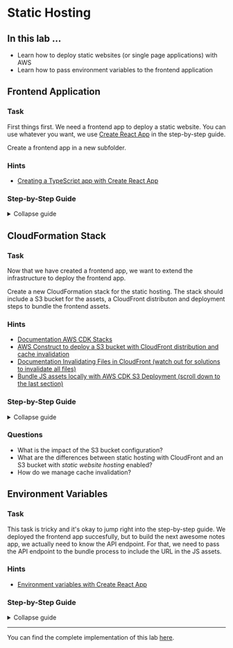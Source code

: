 # Static Hosting

## In this lab …

- Learn how to deploy static websites (or single page applications) with AWS
- Learn how to pass environment variables to the frontend application

## Frontend Application

### Task

First things first. We need a frontend app to deploy a static website. You can use whatever you want, we use [Create React App](https://github.com/facebook/create-react-app) in the step-by-step guide.

Create a frontend app in a new subfolder.

### Hints

- [Creating a TypeScript app with Create React App](https://create-react-app.dev/docs/getting-started/#creating-a-typescript-app)

### Step-by-Step Guide

<details>
<summary>Collapse guide</summary>

1. Run create-react-app to bootstrap a new CRA project:
   ```bash
   npx create-react-app frontend --template typescript
   ```
2. Pinpoint Jest version so we use the same version for the CDK project as well as for the frontend application:
   ```bash
   npm install jest@26.6.0 --save-dev
   ```
3. Feel free to go into the frontend folder and start the application:
   ```bash
   cd frontend
   npm start
   ```
   Go to http://localhost:3000 and enjoy the app!

</details>

## CloudFormation Stack

### Task

Now that we have created a frontend app, we want to extend the infrastructure to deploy the frontend app.

Create a new CloudFormation stack for the static hosting. The stack should include a S3 bucket for the assets, a CloudFront distributon and deployment steps to bundle the frontend assets.

### Hints

- [Documentation AWS CDK Stacks](https://docs.aws.amazon.com/cdk/latest/guide/stacks.html)
- [AWS Construct to deploy a S3 bucket with CloudFront distribution and cache invalidation](https://docs.aws.amazon.com/cdk/api/latest/docs/aws-s3-deployment-readme.html#cloudfront-invalidation)
- [Documentation Invalidating Files in CloudFront (watch out for solutions to invalidate all files)](https://docs.aws.amazon.com/AmazonCloudFront/latest/DeveloperGuide/Invalidation.html)
- [Bundle JS assets locally with AWS CDK S3 Deployment (scroll down to the last section)](https://aws.amazon.com/blogs/devops/building-apps-with-aws-cdk/)

### Step-by-Step Guide

<details>
<summary>Collapse guide</summary>

1. Install new dependencies (in the root directory of your project):
   ```bash
   npm install @aws-cdk/aws-s3-deployment @aws-cdk/aws-cloudfront-origins @aws-cdk/aws-cloudfront fs-extra
   npm install @types/fs-extra --save-dev
   ```
1. Go to the `lib` folder and create a new file:
   ```bash
   touch lib/notes-frontend-stack.ts
   ```
1. Add the following code to the new file:

   ```typescript
   import { execSync } from "child_process";
   import * as path from "path";
   import * as fs from "fs-extra";
   import * as cdk from "@aws-cdk/core";
   import * as s3 from "@aws-cdk/aws-s3";
   import * as cloudfront from "@aws-cdk/aws-cloudfront";
   import * as origins from "@aws-cdk/aws-cloudfront-origins";
   import * as s3deploy from "@aws-cdk/aws-s3-deployment";

   export class NotesFrontendStack extends cdk.Stack {
     constructor(scope: cdk.Construct, id: string, props?: cdk.StackProps) {
       super(scope, id, props);

       const bucket = new s3.Bucket(this, "NotesFrontend", {
         removalPolicy: cdk.RemovalPolicy.DESTROY,
         autoDeleteObjects: true,
       });

       const distribution = new cloudfront.Distribution(
         this,
         "NotesFrontendDistribution",
         {
           defaultBehavior: { origin: new origins.S3Origin(bucket) },
           defaultRootObject: "index.html",
         }
       );

       new s3deploy.BucketDeployment(this, "DeployWithInvalidation", {
         sources: [
           s3deploy.Source.asset(path.join(__dirname, "../frontend"), {
             bundling: {
               local: {
                 tryBundle(outputDir) {
                   try {
                     execSync("npm --version");
                   } catch {
                     return false;
                   }

                   execSync(`
                  npm --prefix ./frontend i && 
                  npm --prefix ./frontend run build
                `);
                   fs.copySync(
                     path.join(__dirname, "../frontend", "build"),
                     outputDir
                   );

                   return true;
                 },
               },
               image: cdk.DockerImage.fromRegistry("node:lts"),
               command: [],
             },
           }),
         ],
         destinationBucket: bucket,
         distribution,
         distributionPaths: ["/*"],
       });

       new cdk.CfnOutput(this, "URL", {
         value: `https://${distribution.distributionDomainName}`,
       });
     }
   }
   ```

1. Go to the file `bin/notes-api.ts` and add the following code:

   ```typescript
   #!/usr/bin/env node
   import "source-map-support/register";
   import * as cdk from "@aws-cdk/core";
   import { NotesApiStack } from "../lib/notes-api-stack";
   import { NotesFrontendStack } from "../lib/notes-frontend-stack";

   const app = new cdk.App();
   new NotesApiStack(app, "NotesApiStack");
   new NotesFrontendStack(app, "NotesFrontendStack");
   ```

1. Deploy the new CloudFormation stack:
   ```bash
   npx cdk deploy NotesFrontendStack
   ```

</details>

### Questions

- What is the impact of the S3 bucket configuration?
- What are the differences between static hosting with CloudFront and an S3 bucket with _static website hosting_ enabled?
- How do we manage cache invalidation?

## Environment Variables

### Task

This task is tricky and it's okay to jump right into the step-by-step guide. We deployed the frontend app succesfully, but to build the next awesome notes app, we actually need to know the API endpoint. For that, we need to pass the API endpoint to the bundle process to include the URL in the JS assets.

### Hints

- [Environment variables with Create React App](https://create-react-app.dev/docs/adding-custom-environment-variables/)

### Step-by-Step Guide

<details>
<summary>Collapse guide</summary>

1. Extend the CloudFormation stack (`lib/notes-frontend-stack.ts`):

   ```diff
    import { execSync } from 'child_process';
    import * as path from 'path';
    import * as fs from 'fs-extra';
    import * as cdk from "@aws-cdk/core";
    import * as s3 from '@aws-cdk/aws-s3';
    import * as cloudfront from '@aws-cdk/aws-cloudfront';
    import * as origins from '@aws-cdk/aws-cloudfront-origins';
    import * as s3deploy from '@aws-cdk/aws-s3-deployment';

   +interface Props extends cdk.StackProps {
   +  apiEndpoint: string;
   +}
   +
    export class NotesFrontendStack extends cdk.Stack {
   -  constructor(scope: cdk.Construct, id: string, props?: cdk.StackProps) {
   +  constructor(scope: cdk.Construct, id: string, props: Props) {
       super(scope, id, props);

       const bucket = new s3.Bucket(this, 'NotesFrontend', {
       removalPolicy: cdk.RemovalPolicy.DESTROY,
       autoDeleteObjects: true,
       });

       const distribution = new cloudfront.Distribution(this, 'NotesFrontendDistribution', {
       defaultBehavior: { origin: new origins.S3Origin(bucket) },
       defaultRootObject: 'index.html'
       });

       new s3deploy.BucketDeployment(this, 'DeployWithInvalidation', {
       sources: [
           s3deploy.Source.asset(path.join(__dirname, '../frontend'), {
           bundling: {
               local: {
               tryBundle(outputDir) {
                   try {
                   execSync('npm --version');
                   } catch {
                   return false
                   }

                   execSync(`
                   npm --prefix ./frontend i &&
   -                  npm --prefix ./frontend run build
   +                  REACT_APP_API_ENDPOINT=${props.apiEndpoint} npm --prefix ./frontend run build
                   `);
                   fs.copySync(path.join(__dirname, '../frontend', 'build'), outputDir);

                   return true;
               }
               },
               image: cdk.DockerImage.fromRegistry('node:lts'),
               command: [],
           }
           })
       ],
       destinationBucket: bucket,
       distribution,
       distributionPaths: ['/*'],
       });

       new cdk.CfnOutput(this, "URL", { value: `https://${distribution.distributionDomainName}` });
      }
    }
   ```

1. Update the file `bin/notes-api.ts`:

   ```diff
    #!/usr/bin/env node
    import "source-map-support/register";
    import * as cdk from "@aws-cdk/core";
    import { NotesApiStack } from "../lib/notes-api-stack";
    import { NotesFrontendStack } from "../lib/notes-frontend-stack";

    const app = new cdk.App();
    new NotesApiStack(app, "NotesApiStack");
   -new NotesFrontendStack(app, "NotesFrontendStack");
   +new NotesFrontendStack(app, "NotesFrontendStack", {
   +   apiEndpoint: process.env.API_ENDPOINT!
   +});
   ```

1. Update the file `frontend/src/App.tsx`:

   ```diff
    import React from 'react';
    import logo from './logo.svg';
    import './App.css';

    function App() {
      return (
        <div className="App">
          <header className="App-header">
            <img src={logo} className="App-logo" alt="logo" />
            <p>
              Edit <code>src/App.tsx</code> and save to reload.
            </p>
            <a
              className="App-link"
              href="https://reactjs.org"
              target="_blank"
              rel="noopener noreferrer"
            >
              Learn React
            </a>
   +        <p>{process.env.REACT_APP_API_ENDPOINT}</p>
          </header>
        </div>
      );
    }

    export default App;
   ```

1. Deploy the frontend stack and provide the API endpoint:
   ```bash
   API_ENDPOINT=https://XXXXXXXXX.execute-api.eu-central-1.amazonaws.com npx cdk deploy NotesFrontendStack
   ```

</details>

---

You can find the complete implementation of this lab [here](https://github.com/superluminar-io/serverless-workshop/tree/main/packages/lab4).

